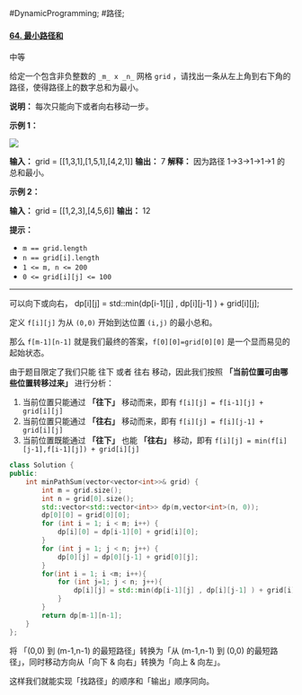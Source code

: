 #DynamicProgramming; #路径;
#### [64. 最小路径和](https://leetcode.cn/problems/minimum-path-sum/)

中等

给定一个包含非负整数的 `_m_ x _n_` 网格 `grid` ，请找出一条从左上角到右下角的路径，使得路径上的数字总和为最小。

**说明：** 每次只能向下或者向右移动一步。

**示例 1：**

![](https://assets.leetcode.com/uploads/2020/11/05/minpath.jpg)

**输入：** grid = \[[1,3,1],[1,5,1],[4,2,1]\]
**输出：** 7
**解释：** 因为路径 1→3→1→1→1 的总和最小。

**示例 2：**

**输入：** grid = \[[1,2,3],[4,5,6]\]
**输出：** 12

**提示：**

-   `m == grid.length`
-   `n == grid[i].length`
-   `1 <= m, n <= 200`
-   `0 <= grid[i][j] <= 100`

---- ----

可以向下或向右，
dp\[i]\[j] = std::min(dp\[i-1]\[j] , dp\[i]\[j-1] ) + grid\[i]\[j];

定义 `f[i][j]` 为从 `(0,0)` 开始到达位置 `(i,j)` 的最小总和。

那么 `f[m-1][n-1]` 就是我们最终的答案，`f[0][0]=grid[0][0]` 是一个显而易见的起始状态。

由于题目限定了我们只能 往下 或者 往右 移动，因此我们按照 **「当前位置可由哪些位置转移过来」** 进行分析：
1.  当前位置只能通过 **「往下」** 移动而来，即有 `f[i][j] = f[i-1][j] + grid[i][j]`
2.  当前位置只能通过 **「往右」** 移动而来，即有 `f[i][j] = f[i][j-1] + grid[i][j]`
3.  当前位置既能通过 **「往下」** 也能 **「往右」** 移动，即有 `f[i][j] = min(f[i][j-1],f[i-1][j]) + grid[i][j]`
```cpp
class Solution {
public:
    int minPathSum(vector<vector<int>>& grid) {
        int m = grid.size();
        int n = grid[0].size();
        std::vector<std::vector<int>> dp(m,vector<int>(n, 0));
        dp[0][0] = grid[0][0];
        for (int i = 1; i < m; i++) {
            dp[i][0] = dp[i-1][0] + grid[i][0];
        }
        for (int j = 1; j < n; j++) {
            dp[0][j] = dp[0][j-1] + grid[0][j];
        }
        for(int i = 1; i <m; i++){
            for (int j=1; j < n; j++){
                dp[i][j] = std::min(dp[i-1][j] , dp[i][j-1] ) + grid[i][j];
            }
        }
        return dp[m-1][n-1];
    }
};
```

将 「(0,0) 到 (m-1,n-1) 的最短路径」转换为「从 (m-1,n-1) 到 (0,0) 的最短路径」，同时移动方向从「向下 & 向右」转换为「向上 & 向左」。

这样我们就能实现「找路径」的顺序和「输出」顺序同向。
